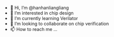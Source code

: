 - 👋 Hi, I’m @hanhanliangliang
- 👀 I’m interested in chip design
- 🌱 I’m currently learning Verilator
- 💞️ I’m looking to collaborate on chip verification
- 📫 How to reach me ...

<!---
hanhanliangliang/hanhanliangliang is a ✨ special ✨ repository because its `README.md` (this file) appears on your GitHub profile.
You can click the Preview link to take a look at your changes.
--->

